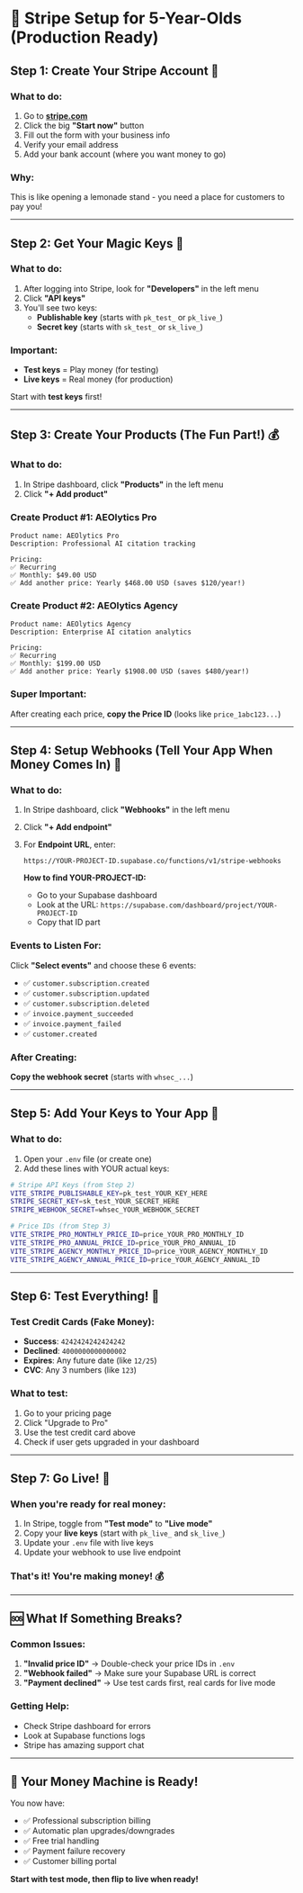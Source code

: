 # 🚀 Stripe Setup for 5-Year-Olds (Production Ready)

## Step 1: Create Your Stripe Account 👶

### What to do:
1. Go to **[stripe.com](https://stripe.com)**
2. Click the big **"Start now"** button
3. Fill out the form with your business info
4. Verify your email address
5. Add your bank account (where you want money to go)

### Why: 
This is like opening a lemonade stand - you need a place for customers to pay you!

---

## Step 2: Get Your Magic Keys 🔑

### What to do:
1. After logging into Stripe, look for **"Developers"** in the left menu
2. Click **"API keys"**
3. You'll see two keys:
   - **Publishable key** (starts with `pk_test_` or `pk_live_`)
   - **Secret key** (starts with `sk_test_` or `sk_live_`)

### Important: 
- **Test keys** = Play money (for testing)
- **Live keys** = Real money (for production)

Start with **test keys** first!

---

## Step 3: Create Your Products (The Fun Part!) 💰

### What to do:
1. In Stripe dashboard, click **"Products"** in the left menu
2. Click **"+ Add product"**

### Create Product #1: AEOlytics Pro
```
Product name: AEOlytics Pro
Description: Professional AI citation tracking

Pricing:
✅ Recurring
✅ Monthly: $49.00 USD
✅ Add another price: Yearly $468.00 USD (saves $120/year!)
```

### Create Product #2: AEOlytics Agency  
```
Product name: AEOlytics Agency  
Description: Enterprise AI citation analytics

Pricing:
✅ Recurring
✅ Monthly: $199.00 USD
✅ Add another price: Yearly $1908.00 USD (saves $480/year!)
```

### Super Important: 
After creating each price, **copy the Price ID** (looks like `price_1abc123...`)

---

## Step 4: Setup Webhooks (Tell Your App When Money Comes In) 📡

### What to do:
1. In Stripe dashboard, click **"Webhooks"** in the left menu  
2. Click **"+ Add endpoint"**
3. For **Endpoint URL**, enter:
   ```
   https://YOUR-PROJECT-ID.supabase.co/functions/v1/stripe-webhooks
   ```
   
   **How to find YOUR-PROJECT-ID:**
   - Go to your Supabase dashboard
   - Look at the URL: `https://supabase.com/dashboard/project/YOUR-PROJECT-ID`
   - Copy that ID part

### Events to Listen For:
Click **"Select events"** and choose these 6 events:
- ✅ `customer.subscription.created`
- ✅ `customer.subscription.updated` 
- ✅ `customer.subscription.deleted`
- ✅ `invoice.payment_succeeded`
- ✅ `invoice.payment_failed`
- ✅ `customer.created`

### After Creating:
**Copy the webhook secret** (starts with `whsec_...`)

---

## Step 5: Add Your Keys to Your App 🔧

### What to do:
1. Open your `.env` file (or create one)
2. Add these lines with YOUR actual keys:

```bash
# Stripe API Keys (from Step 2)
VITE_STRIPE_PUBLISHABLE_KEY=pk_test_YOUR_KEY_HERE
STRIPE_SECRET_KEY=sk_test_YOUR_SECRET_HERE  
STRIPE_WEBHOOK_SECRET=whsec_YOUR_WEBHOOK_SECRET

# Price IDs (from Step 3)
VITE_STRIPE_PRO_MONTHLY_PRICE_ID=price_YOUR_PRO_MONTHLY_ID
VITE_STRIPE_PRO_ANNUAL_PRICE_ID=price_YOUR_PRO_ANNUAL_ID
VITE_STRIPE_AGENCY_MONTHLY_PRICE_ID=price_YOUR_AGENCY_MONTHLY_ID  
VITE_STRIPE_AGENCY_ANNUAL_PRICE_ID=price_YOUR_AGENCY_ANNUAL_ID
```

---

## Step 6: Test Everything! 🧪

### Test Credit Cards (Fake Money):
- **Success**: `4242424242424242`
- **Declined**: `4000000000000002`
- **Expires**: Any future date (like `12/25`)
- **CVC**: Any 3 numbers (like `123`)

### What to test:
1. Go to your pricing page
2. Click "Upgrade to Pro"  
3. Use the test credit card above
4. Check if user gets upgraded in your dashboard

---

## Step 7: Go Live! 🎉

### When you're ready for real money:
1. In Stripe, toggle from **"Test mode"** to **"Live mode"**
2. Copy your **live keys** (start with `pk_live_` and `sk_live_`)
3. Update your `.env` file with live keys
4. Update your webhook to use live endpoint

### That's it! You're making money! 💰

---

## 🆘 What If Something Breaks?

### Common Issues:
1. **"Invalid price ID"** → Double-check your price IDs in `.env`
2. **"Webhook failed"** → Make sure your Supabase URL is correct
3. **"Payment declined"** → Use test cards first, real cards for live mode

### Getting Help:
- Check Stripe dashboard for errors
- Look at Supabase functions logs
- Stripe has amazing support chat

---

## 🎯 Your Money Machine is Ready!

You now have:
- ✅ Professional subscription billing
- ✅ Automatic plan upgrades/downgrades  
- ✅ Free trial handling
- ✅ Payment failure recovery
- ✅ Customer billing portal

**Start with test mode, then flip to live when ready!**